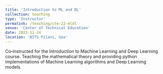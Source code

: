 ```yaml
---
title: 'Introduction to ML and DL'
collection: teaching
type: 'Instructor'
permalink: /teaching/cte-22-mldl
venue: 'Center of Technical Education'
date: 2022-11-24
location: 'BITS Pilani, Goa'
---
```


Co‐instructed for the Introduction to Machine Learning and Deep Learning course. Teaching the mathematical theory and providing python implementations of Machine Learning algorithms and Deep Learning models.
